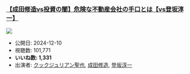 ### [【成田修造vs投資の闇】危険な不動産会社の手口とは【vs登坂淳一】](https://www.youtube.com/watch?v=Wm39W-2ROyI)
[![](https://img.youtube.com/vi/Wm39W-2ROyI/sddefault.jpg)](https://www.youtube.com/watch?v=Wm39W-2ROyI)
-   公開日: 2024-12-10
-   視聴数: 101,771
-   **いいね数: 1,331**
-   出演者: [クックジュリアン聖也](/rehacq_fan/people/クックジュリアン聖也 "wikilink"), [成田修造](/rehacq_fan/people/成田修造 "wikilink"), [登坂淳一](/rehacq_fan/people/登坂淳一 "wikilink")
